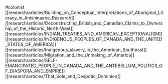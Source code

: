 #colonist
[[research/articles/Building_on_Conceptual_Interpretations_of_Aboriginal_Literacy_in_Anishinaabe_Research]]
[[research/articles/Deconstructing_British_and_Canadian_Claims_to_Ownership_of_the_Historic_North-West]]
[[research/articles/INDIAN_TREATIES_AND_AMERICAN_EXCEPTIONALISM]]
[[research/articles/INDIGENOUS_PEOPLES_OF_CANADA_AND_THE_UNITED_STATES_OF_AMERICA]]
[[research/articles/Indigenous_slavery_in_the_American_Southeast]]
[[research/articles/Migration_and_the_Unmaking_of_America]]
[[research/articles/SELF-EMANCIPATED_PEOPLE_IN_CANADA_AND_THE_ANTEBELLUM_POLITICS_OF_DIASPORA_AND_EMPIRE]]
[[research/articles/That_Sole_and_Despotic_Dominion]]
